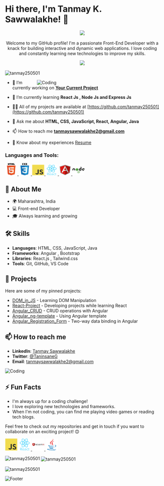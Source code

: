 

# Hi there, I'm Tanmay K. Sawwalakhe! 👋

<p align="center">
  <img src="https://media.giphy.com/media/xT0GqssRweIhlz209i/giphy.gif" width="50">
</p>

<p align="center">
  Welcome to my GitHub profile! I'm a passionate Front-End Developer with a knack for building interactive and dynamic web applications. I love coding and constantly learning new technologies to improve my skills.
</p>


<p align="center">
  <img src="https://media.giphy.com/media/26BRuo6sLetdllPAQ/giphy.gif" width="50">
</p>

<p align="left"> <img src="https://komarev.com/ghpvc/?username=tanmay250501&label=Profile%20views&color=0e75b6&style=flat" alt="tanmay250501" /> </p>

<img align="right" alt="Coding" width="400" src="https://media.giphy.com/media/qgQUggAC3Pfv687qPC/giphy.gif">

- 🔭 I’m currently working on **[Your Current Project](https://github.com/tanmay250501/React-Project)**

- 🌱 I’m currently learning **React Js , Node Js and Express Js**

- 👨‍💻 All of my projects are available at [https://github.com/tanmay250501](https://github.com/tanmay250501)

- 💬 Ask me about **HTML, CSS, JavaScript, React, Angular, Java**

- 📫 How to reach me **tanmaysawwalakhe2@gmail.com**

- 📄 Know about my experiences [Resume](https://drive.google.com/file/d/1gCi31POSy8g8Jgu9pl-AS7NaApsS62Pi/view?usp=drivesdk)



<h3 align="left">Languages and Tools:</h3>
<p align="left"> 
<a href="https://www.w3.org/html/" target="_blank"> <img src="https://raw.githubusercontent.com/devicons/devicon/master/icons/html5/html5-original-wordmark.svg" alt="html5" width="40" height="40"/> </a> 
<a href="https://www.w3schools.com/css/" target="_blank"> <img src="https://raw.githubusercontent.com/devicons/devicon/master/icons/css3/css3-original-wordmark.svg" alt="css3" width="40" height="40"/> </a> 
<a href="https://developer.mozilla.org/en-US/docs/Web/JavaScript" target="_blank"> 
  <img src="https://raw.githubusercontent.com/devicons/devicon/master/icons/javascript/javascript-original.svg" alt="javascript" width="40" height="35"/> 
</a>
<a href="https://reactjs.org/" target="_blank"> 
  <img src="https://raw.githubusercontent.com/devicons/devicon/master/icons/react/react-original-wordmark.svg" alt="react" width="40" height="35"/> 
</a>
<a href="https://angular.io/" target="_blank"> 
  <img src="https://raw.githubusercontent.com/devicons/devicon/master/icons/angularjs/angularjs-original.svg" alt="angular" width="40" height="35"/> 
</a>
<a href="https://nodejs.org/" target="_blank"> 
  <img src="https://raw.githubusercontent.com/devicons/devicon/master/icons/nodejs/nodejs-original-wordmark.svg" alt="nodejs" width="40" height="35"/> 
</a>





## 🚀 About Me

- 🌍 Maharashtra, India
- 💻 Front-end Developer
- 🎓 Always learning and growing

## 🛠️ Skills

- **Languages**: HTML, CSS, JavaScript, Java
- **Frameworks**: Angular , Bootstrap
- **Libraries**: React.js , Tailwind.css
- **Tools**: Git, GitHub, VS Code

## 🌟 Projects

Here are some of my pinned projects:

- [DOM_in_JS](https://github.com/tanmay250501/DOM_in_JS) - Learning DOM Manipulation
- [React-Project](https://github.com/tanmay250501/React-Project) - Developing projects while learning React
- [Angular_CRUD](https://github.com/tanmay250501/Angular_CRUD) - CRUD operations with Angular
- [Angular_ng-template](https://github.com/tanmay250501/Angular_ng-template) - Using Angular template
- [Angular_Registration_Form](https://github.com/tanmay250501/Angular_Registration_Form) - Two-way data binding in Angular

## 📫 How to reach me

- **LinkedIn**: [Tanmay Sawwalakhe](https://www.linkedin.com/in/tanmay-sawwalakhe)
- **Twitter**: [@TaninsaneG](https://twitter.com/TaninsaneG)
- **Email**: tanmaysawwalakhe2@gmail.com

![Coding](https://media.giphy.com/media/VTtANKl0beDFQRLDTh/giphy.gif)

## ⚡ Fun Facts

- I'm always up for a coding challenge!
- I love exploring new technologies and frameworks.
- When I'm not coding, you can find me playing video games or reading tech blogs.

Feel free to check out my repositories and get in touch if you want to collaborate on an exciting project! 😊


<img src="https://raw.githubusercontent.com/devicons/devicon/master/icons/javascript/javascript-original.svg" alt="javascript" width="40" height="40"/> </a>
<a href="https://reactjs.org/" target="_blank"> <img src="https://raw.githubusercontent.com/devicons/devicon/master/icons/react/react-original-wordmark.svg" alt="react" width="40" height="40"/> </a> 
<a href="https://angular.io" target="_blank"> <img src="https://raw.githubusercontent.com/devicons/devicon/master/icons/angularjs/angularjs-original-wordmark.svg" alt="angular" width="40" height="40"/> </a> 
<a href="https://www.java.com" target="_blank"> <img src="https://raw.githubusercontent.com/devicons/devicon/master/icons/java/java-original.svg" alt="java" width="40" height="40"/> </a> 
</p>

<p><img align="left" src="https://github-readme-stats.vercel.app/api/top-langs?username=tanmay250501&show_icons=true&locale=en&layout=compact&theme=tokyonight" alt="tanmay250501" /></p>

<p>&nbsp;<img align="center" src="https://github-readme-stats.vercel.app/api?username=tanmay250501&show_icons=true&locale=en&theme=tokyonight" alt="tanmay250501" /></p>


<p><img align="center" src="https://github-readme-streak-stats.herokuapp.com/?user=tanmay250501&theme=tokyonight" alt="tanmay250501" /></p>


![Footer](https://raw.githubusercontent.com/tanmay250501/tanmay250501/main/footer.png)
